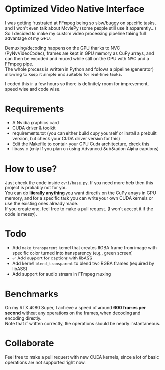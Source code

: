 # Optimized Video Native Interface 
I was getting frustrated at FFmpeg being so slow/buggy on specific tasks, and I won't even talk about MoviePy (some people still use it apparently...)   
So I decided to make my custom video processing pipeline taking full advantage of my GPU.   

Demuxing/decoding happens on the GPU thanks to NVC (PyNvVideoCodec), frames are kept in GPU memory as CuPy arrays, and can then be encoded and muxed while still on the GPU with NVC and a FFmpeg pipe.   
The whole process is written in Python and follows a pipeline (generator) allowing to keep it simple and suitable for real-time tasks.   

I coded this in a few hours so there is definitely room for improvement, speed wise and code wise.   

# Requirements
- A Nvidia graphics card
- CUDA driver & toolkit
- requirements.txt (you can either build cupy yourself or install a prebuilt version, but check your CUDA driver version for this)
- Edit the Makefile to contain your GPU Cuda architecture, check [this](https://developer.nvidia.com/cuda-gpus)
- libass.c (only if you plan on using Advanced SubStation Alpha captions)
    
# How to use? 
Just check the code inside `ovni/base.py`. If you need more help then this project is probably not for you.   
You can do **literally anything** you want directly on the CuPy arrays in GPU memory, and for a specific task you can write your own CUDA kernels or use the existing ones already made.   
If you create one, feel free to make a pull request. (I won't accept it if the code is messy).   

# Todo

- Add `make_transparent` kernel that creates RGBA frame from image with specific color turned into transparency (e.g., green screen)
- ✅ Add support for captions with libASS
- Add kernel `blend_transparent` to blend two RGBA frames (required by libASS)
- Add support for audio stream in FFmpeg muxing


# Benchmarks
On my RTX 4080 Super, I achieve a speed of around **600 frames per second** without any operations on the frames, when decoding and encoding directly.   
Note that if written correctly, the operations should be nearly instantaneous.   

# Collaborate
Feel free to make a pull request with new CUDA kernels, since a lot of basic operations are not supported right now.
